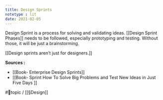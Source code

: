 ```yaml
---
title: Design Sprints
notetype : lit
date: 2021-02-05
---
```


Design Sprint is a process for solving and validating ideas. [[Design Sprint Phases]] needs to be followed, especially prototyping and testing. Without those, it will be just a brainstorming.

[[Design sprints aren’t just for designers.]] 

**Sources :**
- [[Book- Enterprise Design Sprints]]
- [[Book- Sprint How To Solve Big Problems and Test New Ideas in Just Five Days ]]

#🌲topic / [[§Design]]